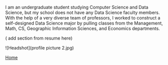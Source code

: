 
I am an undergraduate student studying Computer Science and Data Science, but my school does not have any Data Science faculty members. With the help of a very diverse team of professors, I worked to construct a self-designed Data Science major by pulling classes from the Management, Math, CS, Geographic Information Sciences, and Economics departments.   

( add section from resume here)  


![Headshot](profile picture 2.jpg)  
 
[Home](index.md)
